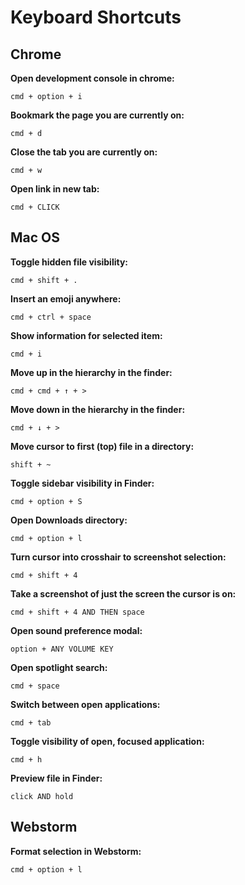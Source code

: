 <!----------------------------------------------------------
@@@  @@@   @@@@@@   @@@@@@@    @@@@@@        @@@   @@@@@@
@@@@ @@@  @@@@@@@@  @@@@@@@@  @@@@@@@@       @@@  @@@@@@@@
@@!@!@@@  @@!  @@@  @@!  @@@  @@!  @@@       @@!  @@!  @@@
!@!!@!@!  !@!  @!@  !@!  @!@  !@!  @!@       !@!  !@!  @!@
@!@ !!@!  @!@  !@!  @!@  !@!  @!@  !@!       !!@  @!@  !@!
!@!  !!!  !@!  !!!  !@!  !!!  !@!  !!!       !!!  !@!  !!!
!!:  !!!  !!:  !!!  !!:  !!!  !!:  !!!       !!:  !!:  !!!
:!:  !:!  :!:  !:!  :!:  !:!  :!:  !:!  !!:  :!:  :!:  !:!
 ::   ::  ::::: ::   :::: ::  ::::: ::  ::: : ::  ::::: ::
::    :    : :  :   :: :  :    : :  :    : :::     : :  :
------------------------------------------------------------>

# **Keyboard Shortcuts**

## **Chrome**

**Open development console in chrome:**
```
cmd + option + i
```

**Bookmark the page you are currently on:**
```
cmd + d
```

**Close the tab you are currently on:**
```
cmd + w
```

**Open link in new tab:**
```
cmd + CLICK
```


## **Mac OS**

**Toggle hidden file visibility:**
```
cmd + shift + .
```

**Insert an emoji anywhere:**
```
cmd + ctrl + space
```

**Show information for selected item:**
```
cmd + i
```

**Move up in the hierarchy in the finder:**
```
cmd + cmd + ↑ + >
```

**Move down in the hierarchy in the finder:**
```
cmd + ↓ + >
```

**Move cursor to first (top) file in a directory:**
```
shift + ~
```

**Toggle sidebar visibility in Finder:**
```
cmd + option + S
```

**Open Downloads directory:**
```
cmd + option + l
```

**Turn cursor into crosshair to screenshot selection:**
```
cmd + shift + 4
```

**Take a screenshot of just the screen the cursor is on:**
```
cmd + shift + 4 AND THEN space
```

**Open sound preference modal:**
```
option + ANY VOLUME KEY
```

**Open spotlight search:**
```
cmd + space
```

**Switch between open applications:**
```
cmd + tab
```

**Toggle visibility of open, focused application:**
```
cmd + h
```

**Preview file in Finder:**
```
click AND hold
```

## **Webstorm**

**Format selection in Webstorm:**
```
cmd + option + l
```
